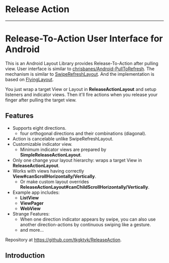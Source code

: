 # Release Action
* * *
# Release-To-Action User Interface for Android
This is an Android Layout Library provides Release-To-Action after pulling view.
User interface is similar to [chrisbanes/Android-PullToRefresh](https://github.com/chrisbanes/Android-PullToRefresh).
The mechanism is similar to [SwipeRefreshLayout](https://developer.android.com/reference/android/support/v4/widget/SwipeRefreshLayout.html).
And the implementation is based on [FlyingLayout](https://github.com/tkgktyk/FlyingLayout).

You just wrap a target View or Layout in **ReleaseActionLayout** and setup listeners and indicator views.
Then it'll fire actions when you release your finger after pulling the target view.

## Features
 * Supports eight directions.
 	* four orthogonal directions and their combinations (diagonal).
 * Action is cancelable unlike SwipeRefreshLayout.
 * Customizable indicator view.
 	* Minimum indicator views are prepared by **SimpleReleaseActionLayout**.
 * Only one change your layout hierarchy: wraps a target View in **ReleaseActionLayout**.
 * Works with views having correctly **View#canScrollHorizontally/Vertically**.
	* Or make custom layout overrides **ReleaseActionLayout#canChildScrollHorizontally/Vertically**.
 * Example app includes:
	* **ListView**
	* **ViewPager**
	* **WebView**
 * Strange Features:
 	* When one direction indicator appears by swipe, you can also use another direction-actions by continuous swiping like a gesture.
 	* and more...

Repository at <https://github.com/tkgktyk/ReleaseAction>.

## Introduction
